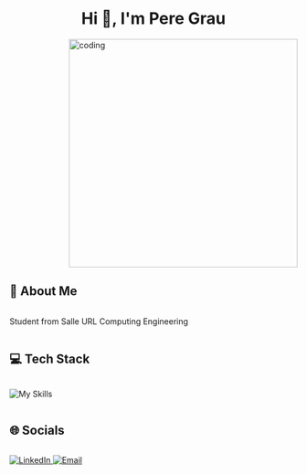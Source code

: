 <h1 align="center">Hi 👋, I'm Pere Grau</h1>

<img align="right" alt="coding" width="400px" src="https://media2.giphy.com/media/v1.Y2lkPTc5MGI3NjExN2IxYjczNjMxZTE4YTlmMjkxNGVhZGNkY2E2Zjk1NTA4MmNkMGJhNiZlcD12MV9pbnRlcm5hbF9naWZzX2dpZklkJmN0PWc/qgQUggAC3Pfv687qPC/giphy.gif">

<h2 style="display: inline-block; vertical-align: middle;">🙋 About Me</h2>
<p>Student from Salle URL Computing Engineering</p>

<h2 style="display: inline-block; vertical-align: middle;">💻 Tech Stack</h2>
<p>
  <img src="https://skillicons.dev/icons?i=c,java,mysql,github,figma" alt="My Skills" />
</p>

<h2 style="display: inline-block; vertical-align: middle;">🌐 Socials</h2>
<p>
  <a href="https://linkedin.com/in/pere-grau-manent">
    <img src="https://img.shields.io/badge/LinkedIn-%230077B5.svg?logo=linkedin&logoColor=white" alt="LinkedIn" />
  </a>
  <a href="mailto:pere.grau05@gmail.com">
    <img src="https://img.shields.io/badge/Email-D14836?logo=gmail&logoColor=white" alt="Email" />
  </a>
</p>

